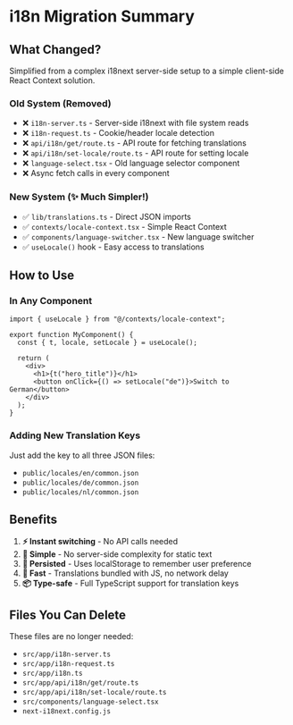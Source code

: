 # i18n Migration Summary

## What Changed?

Simplified from a complex i18next server-side setup to a simple client-side React Context solution.

### Old System (Removed)

- ❌ `i18n-server.ts` - Server-side i18next with file system reads
- ❌ `i18n-request.ts` - Cookie/header locale detection  
- ❌ `api/i18n/get/route.ts` - API route for fetching translations
- ❌ `api/i18n/set-locale/route.ts` - API route for setting locale
- ❌ `language-select.tsx` - Old language selector component
- ❌ Async fetch calls in every component

### New System (✨ Much Simpler!)

- ✅ `lib/translations.ts` - Direct JSON imports
- ✅ `contexts/locale-context.tsx` - Simple React Context
- ✅ `components/language-switcher.tsx` - New language switcher
- ✅ `useLocale()` hook - Easy access to translations

## How to Use

### In Any Component

```tsx
import { useLocale } from "@/contexts/locale-context";

export function MyComponent() {
  const { t, locale, setLocale } = useLocale();
  
  return (
    <div>
      <h1>{t("hero_title")}</h1>
      <button onClick={() => setLocale("de")}>Switch to German</button>
    </div>
  );
}
```

### Adding New Translation Keys

Just add the key to all three JSON files:

- `public/locales/en/common.json`
- `public/locales/de/common.json`
- `public/locales/nl/common.json`

## Benefits

1. **⚡ Instant switching** - No API calls needed
2. **🎯 Simple** - No server-side complexity for static text
3. **💾 Persisted** - Uses localStorage to remember user preference
4. **🚀 Fast** - Translations bundled with JS, no network delay
5. **📦 Type-safe** - Full TypeScript support for translation keys

## Files You Can Delete

These files are no longer needed:

- `src/app/i18n-server.ts`
- `src/app/i18n-request.ts`
- `src/app/i18n.ts`
- `src/app/api/i18n/get/route.ts`
- `src/app/api/i18n/set-locale/route.ts`
- `src/components/language-select.tsx`
- `next-i18next.config.js`
